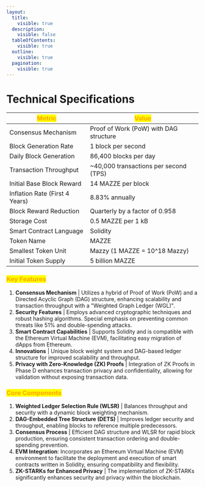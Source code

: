 ```yaml
---
layout:
  title:
    visible: true
  description:
    visible: false
  tableOfContents:
    visible: true
  outline:
    visible: true
  pagination:
    visible: true
---
```


# Technical Specifications

| <mark style="color:orange;">**Metric**</mark> | <mark style="color:orange;">**Value**</mark> |
| --------------------------------------------- | -------------------------------------------- |
| Consensus Mechanism                           | Proof of Work (PoW) with DAG structure       |
| Block Generation Rate                         | 1 block per second                           |
| Daily Block Generation                        | 86,400 blocks per day                        |
| Transaction Throughput                        | \~40,000 transactions per second (TPS)       |
| Initial Base Block Reward                     | 14 MAZZE per block                           |
| Inflation Rate (First 4 Years)                | 8.83% annually                               |
| Block Reward Reduction                        | Quarterly by a factor of 0.958               |
| Storage Cost                                  | 0.5 MAZZE per 1 kB                           |
| Smart Contract Language                       | Solidity                                     |
| Token Name                                    | MAZZE                                        |
| Smallest Token Unit                           | Mazzy (1 MAZZE = 10^18 Mazzy)                |
| Initial Token Supply                          | 5 billion MAZZE                              |

### <mark style="color:orange;">Key Features</mark>

1. **Consensus Mechanism** | Utilizes a hybrid of Proof of Work (PoW) and a Directed Acyclic Graph (DAG) structure, enhancing scalability and transaction throughput with a "Weighted Graph Ledger (WGL)".
2. **Security Features** | Employs advanced cryptographic techniques and robust hashing algorithms. Special emphasis on preventing common threats like 51% and double-spending attacks.
3. **Smart Contract Capabilities** | Supports Solidity and is compatible with the Ethereum Virtual Machine (EVM), facilitating easy migration of dApps from Ethereum.
4. **Innovations** | Unique block weight system and DAG-based ledger structure for improved scalability and throughput.
5. **Privacy with Zero-Knowledge (ZK) Proofs** | Integration of ZK Proofs in Phase D enhances transaction privacy and confidentiality, allowing for validation without exposing transaction data​​.

### <mark style="color:orange;">Core Components</mark>

1. **Weighted Ledger Selection Rule (WLSR)** | Balances throughput and security with a dynamic block weighting mechanism.
2. **DAG-Embedded Tree Structure (DETS)** | Improves ledger security and throughput, enabling blocks to reference multiple predecessors.
3. **Consensus Process** | Efficient DAG structure and WLSR for rapid block production, ensuring consistent transaction ordering and double-spending prevention.
4. **EVM Integration**: Incorporates an Ethereum Virtual Machine (EVM) environment to facilitate the deployment and execution of smart contracts written in Solidity, ensuring compatibility and flexibility.
5. **ZK-STARKs for Enhanced Privacy** | The implementation of ZK-STARKs significantly enhances security and privacy within the blockchain.
